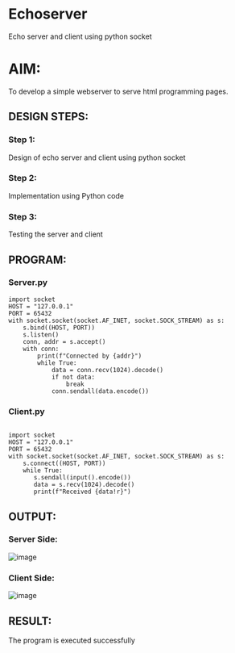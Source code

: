 # Echoserver
Echo server and client using python socket

# AIM:

To develop a simple webserver to serve html programming pages.

## DESIGN STEPS:

### Step 1:

Design of echo server and client using python socket

### Step 2:

Implementation using Python code

### Step 3:

Testing the server and client 

## PROGRAM:
### Server.py
```
import socket
HOST = "127.0.0.1" 
PORT = 65432 
with socket.socket(socket.AF_INET, socket.SOCK_STREAM) as s:
    s.bind((HOST, PORT))
    s.listen()
    conn, addr = s.accept()
    with conn:
        print(f"Connected by {addr}")
        while True:
            data = conn.recv(1024).decode()
            if not data:
                break
            conn.sendall(data.encode())

```

### Client.py
```
   
import socket
HOST = "127.0.0.1" 
PORT = 65432 
with socket.socket(socket.AF_INET, socket.SOCK_STREAM) as s:
    s.connect((HOST, PORT))
    while True:
       s.sendall(input().encode()) 
       data = s.recv(1024).decode()
       print(f"Received {data!r}")

```
## OUTPUT:
### Server Side:
![image](https://github.com/Safeeq-Fazil/Echoserver/assets/118680361/2b03eff8-ed32-4a73-8c9f-2b5615865fc7)


### Client Side:
![image](https://github.com/Safeeq-Fazil/Echoserver/assets/118680361/c4953132-3f6c-4a30-ac49-26522fe2a886)


## RESULT:
The program is executed successfully
